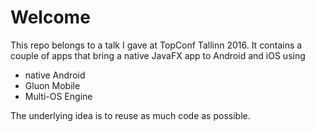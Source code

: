 # Welcome

This repo belongs to a talk I gave at TopConf Tallinn 2016. It contains a couple of apps that bring a native JavaFX app to Android and iOS using

- native Android
- Gluon Mobile
- Multi-OS Engine

The underlying idea is to reuse as much code as possible.
